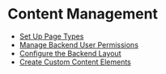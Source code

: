 # Content Management

* [Set Up Page Types](/20BuildingWebsites/10ContentManagement/10SetUpPageTypes/Index.md)
* [Manage Backend User Permissions](/20BuildingWebsites/10ContentManagement/40ManageBackendUserPermissions/Index.md)
* [Configure the Backend Layout](/20BuildingWebsites/10ContentManagement/30ConfigureTheBackendLayout/Index.md)
* [Create Custom Content Elements](/20BuildingWebsites/10ContentManagement/20CreateCustomContentElements/Index.md)
